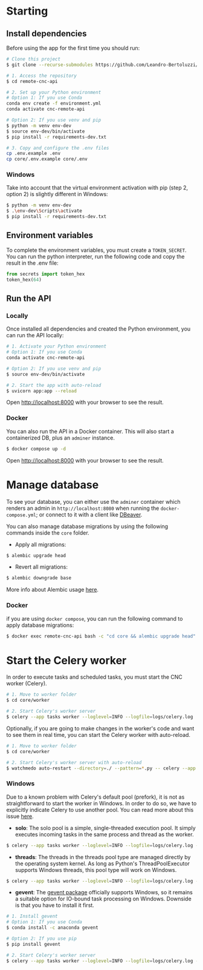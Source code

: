 # Starting

## Install dependencies

Before using the app for the first time you should run:

```bash
# Clone this project
$ git clone --recurse-submodules https://github.com/Leandro-Bertoluzzi/remote-cnc-api

# 1. Access the repository
$ cd remote-cnc-api

# 2. Set up your Python environment
# Option 1: If you use Conda
conda env create -f environment.yml
conda activate cnc-remote-api

# Option 2: If you use venv and pip
$ python -m venv env-dev
$ source env-dev/bin/activate
$ pip install -r requirements-dev.txt

# 3. Copy and configure the .env files
cp .env.example .env
cp core/.env.example core/.env
```

### Windows

Take into account that the virtual environment activation with pip (step 2, option 2) is slightly different in Windows:

```bash
$ python -m venv env-dev
$ .\env-dev\Scripts\activate
$ pip install -r requirements-dev.txt
```

## Environment variables

To complete the environment variables, you must create a `TOKEN_SECRET`. You can run the python interpreter, run the following code and copy the result in the .env file:
```python
from secrets import token_hex
token_hex(64)
```

## Run the API

### Locally

Once installed all dependencies and created the Python environment, you can run the API locally:

```bash
# 1. Activate your Python environment
# Option 1: If you use Conda
conda activate cnc-remote-api

# Option 2: If you use venv and pip
$ source env-dev/bin/activate

# 2. Start the app with auto-reload
$ uvicorn app:app --reload
```

Open [http://localhost:8000](http://localhost:8000) with your browser to see the result.

### Docker

You can also run the API in a Docker container. This will also start a containerized DB, plus an `adminer` instance.

```bash
$ docker compose up -d
```

Open [http://localhost:8000](http://localhost:8000) with your browser to see the result.

# Manage database

To see your database, you can either use the `adminer` container which renders an admin in `http://localhost:8080` when running the `docker-compose.yml`; or connect to it with a client like [DBeaver](https://dbeaver.io/).

You can also manage database migrations by using the following commands inside the `core` folder.

- Apply all migrations:

```bash
$ alembic upgrade head
```

- Revert all migrations:

```bash
$ alembic downgrade base
```

More info about Alembic usage [here](https://alembic.sqlalchemy.org/en/latest/tutorial.html).

### Docker

if you are using `docker compose`, you can run the following command to apply database migrations:

```bash
$ docker exec remote-cnc-api bash -c "cd core && alembic upgrade head"
```

# Start the Celery worker

In order to execute tasks and scheduled tasks, you must start the CNC worker (Celery).

```bash
# 1. Move to worker folder
$ cd core/worker

# 2. Start Celery's worker server
$ celery --app tasks worker --loglevel=INFO --logfile=logs/celery.log
```

Optionally, if you are going to make changes in the worker's code and want to see them in real time, you can start the Celery worker with auto-reload.

```bash
# 1. Move to worker folder
$ cd core/worker

# 2. Start Celery's worker server with auto-reload
$ watchmedo auto-restart --directory=./ --pattern=*.py -- celery --app tasks worker --loglevel=INFO --logfile=logs/celery.log
```

### Windows

Due to a known problem with Celery's default pool (prefork), it is not as straightforward to start the worker in Windows. In order to do so, we have to explicitly indicate Celery to use another pool. You can read more about this issue [here](https://celery.school/celery-on-windows).

- **solo**: The solo pool is a simple, single-threaded execution pool. It simply executes incoming tasks in the same process and thread as the worker.

```bash
$ celery --app tasks worker --loglevel=INFO --logfile=logs/celery.log --pool=solo
```

- **threads**: The threads in the threads pool type are managed directly by the operating system kernel. As long as Python's ThreadPoolExecutor supports Windows threads, this pool type will work on Windows.

```bash
$ celery --app tasks worker --loglevel=INFO --logfile=logs/celery.log --pool=threads
```

- **gevent**: The [gevent package](http://www.gevent.org/) officially supports Windows, so it remains a suitable option for IO-bound task processing on Windows. Downside is that you have to install it first.

```bash
# 1. Install gevent
# Option 1: If you use Conda
$ conda install -c anaconda gevent

# Option 2: If you use pip
$ pip install gevent

# 2. Start Celery's worker server
$ celery --app tasks worker --loglevel=INFO --logfile=logs/celery.log --pool=gevent
```
